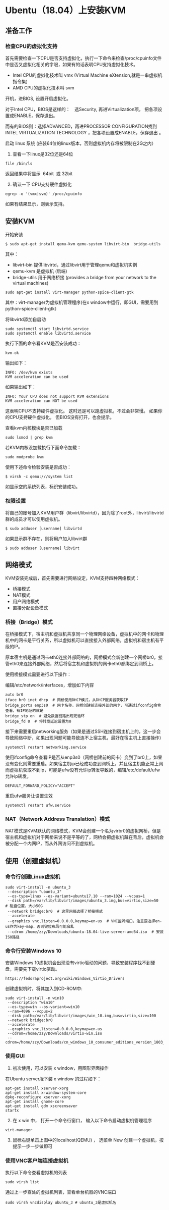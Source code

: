 # Ubentu（18.04）上安装KVM

## 准备工作

### 检查CPU的虚拟化支持

首先需要检查一下CPU是否支持虚拟化，执行一下命令来检查/proc/cpuinfo文件中是否又虚拟化相关的字眼，如果有的话表明CPU支持虚拟化技术。

* Intel CPU的虚拟化技术叫 vmx (Virtual Machine eXtension,就是一串虚拟机指令集) 
* AMD CPU的虚拟化技术叫 svm

 开机，进BIOS, 设置开启虚拟化。

对于Intel CPU，BIOS是这样的：　选Security, 再进Virtualization项， 把各项设置成ENABLE，保存退出。

而有的BIOS则：选择ADVANCED，再进PROCESSOR CONFIGURATION找到 INTEL VIRTUALIZATION  TECHNOLOGY ，把各项设置成ENABLE，保存退出 。 

启动 linux 系统 (应装64位的linux版本，否则虚拟机内存将被限制在2G之内）

1. 查看一下linux是32位还是64位

`file /bin/ls`

返回结果中将显示  64bit  或 32bit

2. 确认一下 CPU支持硬件虚拟化     

`egrep -o '(vmx|svm)' /proc/cpuinfo`

如果有结果显示，则表示支持。

## 安装KVM

开始安装    
```
$ sudo apt-get install qemu-kvm qemu-system libvirt-bin  bridge-utils
```
其中：
* libvirt-bin 提供libvirtd，通过libvirt用于管理qemu和虚拟机实例
* qemu-kvm 是虚拟机 (后端)
* bridge-utils 用于网络桥接 (provides a bridge from your network to the virtual machines)

```
sudo apt-get install virt-manager python-spice-client-gtk
```
其中：virt-manager为虚拟机管理程序(在x window中运行，即GUI，需要用到python-spice-client-gtk）

将libvirtd添加自启动
```
sudo systemctl start libvirtd.service
sudo systemctl enable libvirtd.service
```

执行下面的命令看KVM是否安装成功：

`kvm-ok`

输出如下：
```
INFO: /dev/kvm exists
KVM acceleration can be used
```
如果输出如下：
```
INFO: Your CPU does not support KVM extensions
KVM acceleration can NOT be used
```
这表明CPU不支持硬件虚拟化。 这时还是可以跑虚拟机，不过会非常慢。
如果你的CPU支持硬件虚拟化， 但BIOS没有打开，也会提示。

查看kvm内核模块是否已加载

`sudo lsmod | grep kvm`

若KVM内核没加载执行下面命令加载：

`sudo modprobe kvm`

使用下述命令检验安装是否成功：

`$ virsh -c qemu:///system list`

如显示空的系统列表，标识安装成功。


### 权限设置

将自己的账号加入KVM用户群（libvirt/libvirtd），因为除了root外，libvirt/libvirtd群的成员才可以使用虚拟机。

`$ sudo adduser [username] libvirtd`

如果显示群不存在，则将用户加入libvirt群

`$ sudo adduser [username] libvirt`

## 网络模式
KVM安装完成后，首先需要进行网络设定，KVM支持四种网络模式：

* 桥接模式
* NAT模式
* 用户网络模式
* 直接分配设备模式

### 桥接（Bridge）模式
在桥接模式下，宿主机和虚拟机共享同一个物理网络设备，虚拟机中的网卡和物理机中的网卡是平行关系，所以虚拟机可以直接接入外部网络，虚拟机和宿主机有平级的IP。

原本宿主机是通过网卡eth0连接外部网络的，网桥模式会新创建一个网桥br0，接管eth0来连接外部网络，然后将宿主机和虚拟机的网卡eth0都绑定到网桥上。

使用桥接模式需要进行以下操作：

编辑/etc/network/interfaces，增加如下内容
```
auto br0
iface br0 inet dhcp  # 网桥使用DHCP模式，从DHCP服务器获取IP
bridge_ports enp3s0  # 网卡名称，网桥创建前连接外部的网卡，可通过ifconfig命令查看，有IP地址的就是
bridge_stp on  # 避免数据链路出现死循环
bridge_fd 0  # 将转发延迟设置为0
```
接下来需要重启networking服务（如果是通过SSH连接到宿主机上的，这一步会导致网络中断，如果出现问题可能导致连不上宿主机，最好在宿主机上直接操作）

`systemctl restart networking.service`

使用ifconfig命令查看IP是否从enp3s0（网桥创建前的网卡）变到了br0上，如果没有变化则需要重启。如果宿主机ip已经成功变到网桥上，并且宿主机能正常上网而虚拟机获取不到ip，可能是ufw没有允许ip转发导致的，编辑/etc/default/ufw允许ip转发。

`DEFAULT_FORWARD_POLICY="ACCEPT"`

重启ufw服务让设置生效

`systemctl restart ufw.service`

### NAT（Network Address Translation）模式
NAT模式是KVM默认的网络模式，KVM会创建一个名为virbr0的虚拟网桥，但是宿主机和虚拟机对于网桥来说不是平等的了，网桥会把虚拟机藏在背后，虚拟机会被分配一个内网IP，而从外网访问不到虚拟机。

## 使用（创建虚拟机）

### 命令行创建Linux虚拟机
```
sudo virt-install -n ubuntu_3
 --description "ubuntu_3" 
 --os-type=linux --os-variant=ubuntu17.10 --ram=1024 --vcpus=1 
 --disk path=/var/lib/libvirt/images/ubuntu_3.img,bus=virtio,size=50  # 磁盘位置，大小50G
 --network bridge:br0  # 这里网络选择了桥接模式
 --accelerate
 --graphics vnc,listen=0.0.0.0,keymap=en-us  # VNC监听端口，注意要选择en-us作为key-map，否则键位布局可能会乱
 --cdrom /home/zzy/Downloads/ubuntu-18.04-live-server-amd64.iso  # 安装ISO路径
```
### 命令行安装Windows 10

安装Windows 10虚拟机会出现没有virtio驱动的问题，导致安装程序找不到硬盘，需要先下载virtio驱动。

`https://fedoraproject.org/wiki/Windows_Virtio_Drivers`

创建虚拟机时，将其加入到CD-ROM中:
```
sudo virt-install -n win10
 --description "win10"
 --os-type=win --os-variant=win10
 --ram=4096 --vcpus=2 
 --disk path=/var/lib/libvirt/images/win_10.img,bus=virtio,size=100
 --network bridge:br0
 --accelerate
 --graphics vnc,listen=0.0.0.0,keymap=en-us
 --cdrom=/home/zzy/Downloads/virtio-win.iso
 --cdrom=/home/zzy/Downloads/cn_windows_10_consumer_editions_version_1803_updated_march_2018_x64_dvd_12063766.iso
```
### 使用GUI

1. 初次使用，可以安装 x window，用图形界面操作

在Ubuntu server版下装 x window 的过程如下：
```
apt-get install xserver-xorg 
apt-get install x-window-system-core 
dpkg-reconfigure xserver-xorg 
apt-get install gnome-core 
apt-get install gdm xscreensaver 
startx
```

2. 在 x win 中， 打开一个命令行窗口， 输入以下命令启动虚拟机管理程序

`virt-manager`

3. 鼠标右键单击上图中的localhost(QEMU) ， 选菜单 New 创建一个虚拟机，按提示一步一步做即可
  
### 使用VNC客户端连接虚拟机
执行以下命令查看虚拟机的列表

`sudo virsh list`

通过上一步查处的虚拟机列表，查看单台机器的VNC端口

`sudo virsh vncdisplay ubuntu_3 # ubuntu_3是虚拟机名`
